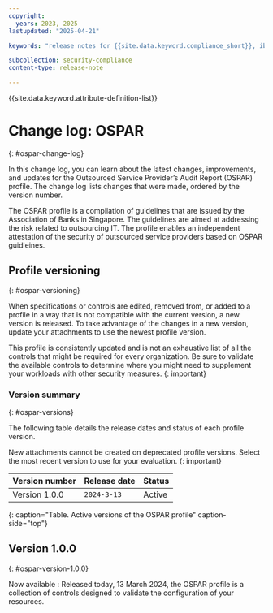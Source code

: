 ```yaml
---
copyright:
  years: 2023, 2025
lastupdated: "2025-04-21"

keywords: "release notes for {{site.data.keyword.compliance_short}}, ibm security best practices, profile changes, enhancements, fixes, improvements"

subcollection: security-compliance
content-type: release-note

---
```


{{site.data.keyword.attribute-definition-list}}

# Change log: OSPAR
{: #ospar-change-log}

In this change log, you can learn about the latest changes, improvements, and updates for the Outsourced Service Provider’s Audit Report (OSPAR) profile. The change log lists changes that were made, ordered by the version number.

The OSPAR profile is a compilation of guidelines that are issued by the Association of Banks in Singapore. The guidelines are aimed at addressing the risk related to outsourcing IT. The profile enables an independent attestation of the security of outsourced service providers based on OSPAR guidleines.

## Profile versioning
{: #ospar-versioning}

When specifications or controls are edited, removed from, or added to a profile in a way that is not compatible with the current version, a new version is released. To take advantage of the changes in a new version, update your attachments to use the newest profile version.

This profile is consistently updated and is not an exhaustive list of all the controls that might be required for every organization. Be sure to validate the available controls to determine where you might need to supplement your workloads with other security measures.
{: important}


### Version summary
{: #ospar-versions}

The following table details the release dates and status of each profile version.

New attachments cannot be created on deprecated profile versions. Select the most recent version to use for your evaluation.
{: important}

| Version number | Release date | Status |
|:---------------|:-------------|:-------|
| Version 1.0.0 | `2024-3-13` | Active |
{: caption="Table. Active versions of the OSPAR profile" caption-side="top"}


## Version 1.0.0
{: #ospar-version-1.0.0}

Now available
:   Released today, 13 March 2024, the OSPAR profile is a collection of controls designed to validate the configuration of your resources.

